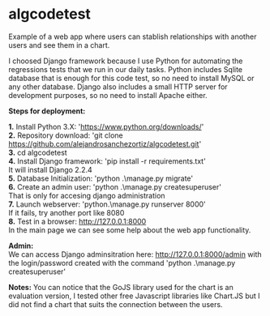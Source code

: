 # algcodetest
Example of a web app where users can stablish relationships with another users and see them in a chart.

I choosed Django framework because I use Python for automating the regressions tests that we run in our daily tasks.
Python includes Sqlite database that is enough for this code test, so no need to install MySQL or any other database.
Django also includes a small HTTP server for development purposes, so no need to install Apache either.

**Steps for deployment:**
  
  **1.** Install Python 3.X: 'https://www.python.org/downloads/'  
  **2.** Repository download: 'git clone https://github.com/alejandrosanchezortiz/algcodetest.git'  
  **3.** cd algcodetest  
  **4.** Install Django framework: 'pip install -r requirements.txt'    
      It will install Django 2.2.4  
  **5.** Database Initialization: 'python .\manage.py migrate'  
  **6.** Create an admin user: 'python .\manage.py createsuperuser'  
      That is only for accesing django administration  
  **7.** Launch webserver: 'python.\manage.py runserver 8000'    
      If it fails, try another port like 8080  
  **8.** Test in a browser: http://127.0.0.1:8000    
      In the main page we can see some help about the web app functionality.  
  
**Admin:**  
  We can access Django adminsitration here: http://127.0.0.1:8000/admin with the login/password created 
  with the command 'python .\manage.py createsuperuser'
  
  
**Notes:** 
  You can notice that the GoJS library used for the chart is an evaluation version, I tested other free Javascript libraries like Chart.JS   but I did not find a chart that suits the connection between the users.
